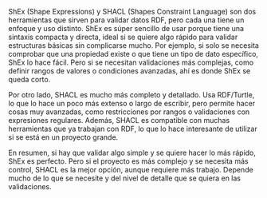 ShEx (Shape Expressions) y SHACL (Shapes Constraint Language) son dos herramientas que sirven para validar datos RDF, pero cada una tiene un enfoque y uso distinto. ShEx es súper sencillo de usar porque tiene una sintaxis compacta y directa, ideal si se quiere algo rápido para validar estructuras básicas sin complicarse mucho. Por ejemplo, si solo se necesita comprobar que una propiedad existe o que tiene un tipo de dato específico, ShEx lo hace fácil. Pero si se necesitan validaciones más complejas, como definir rangos de valores o condiciones avanzadas, ahí es donde ShEx se queda corto.

Por otro lado, SHACL es mucho más completo y detallado. Usa RDF/Turtle, lo que lo hace un poco más extenso o largo de escribir, pero permite hacer cosas muy avanzadas, como restricciones por rangos o validaciones con expresiones regulares. Además, SHACL es compatible con muchas herramientas que ya trabajan con RDF,  lo que lo hace interesante de utilizar si se está en un proyecto grande.

En resumen, si hay que validar algo simple y se quiere hacer lo más rápido, ShEx es perfecto. Pero si el proyecto es más complejo y se necesita más control, SHACL es la mejor opción, aunque requiere más trabajo. Depende mucho de lo que se necesite y del nivel de detalle que se quiera en las validaciones.